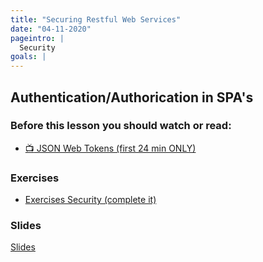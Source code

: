 ```yaml
---
title: "Securing Restful Web Services"
date: "04-11-2020"
pageintro: |
  Security
goals: |
---
```


## Authentication/Authorication in SPA's

### Before this lesson you should watch or read:

- [:tv: JSON Web Tokens (first 24 min ONLY)](https://www.youtube.com/watch?v=oXxbB5kv9OA)

### Exercises

<!--BEGIN exercises ##-->

- [Exercises Security (complete it)](https://docs.google.com/document/d/1J0pLlU-9iLoVn_yqt5RnJ_nsQExt_kcajMoJ47wsRN4/edit?usp=sharing)
  <!--END exercises ##-->

### Slides

[Slides](http://sem3slides.mydemos.dk/security/security.html)
